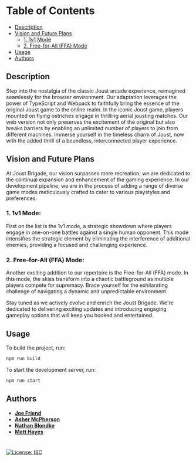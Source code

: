 # Table of Contents
- [Description](#description)
- [Vision and Future Plans](#vision-and-future-plans)
  - [1. 1v1 Mode](#1-1v1-mode)
  - [2. Free-for-All (FFA) Mode](#2-free-for-all-ffa-mode)
- [Usage](#usage)
- [Authors](#authors)


## Description

Step into the nostalgia of the classic Joust arcade experience, reimagined seamlessly for the browser environment. Our adaptation leverages the power of TypeScript and Webpack to faithfully bring the essence of the original Joust game to the online realm. In the iconic Joust game, players mounted on flying ostriches engage in thrilling aerial jousting matches. Our web version not only preserves the excitement of the original but also breaks barriers by enabling an unlimited number of players to join from different machines. Immerse yourself in the timeless charm of Joust, now with the added thrill of a boundless, interconnected player experience.

## Vision and Future Plans

At Joust Brigade, our vision surpasses mere recreation; we are dedicated to the continual expansion and enhancement of the gaming experience. In our development pipeline, we are in the process of adding a range of diverse game modes meticulously crafted to cater to various playstyles and preferences.

### 1. **1v1 Mode:**
   First on the list is the 1v1 mode, a strategic showdown where players engage in one-on-one battles against a single human opponent. This mode intensifies the strategic element by eliminating the interference of additional enemies, providing a focused and challenging experience.

### 2. **Free-for-All (FFA) Mode:**
   Another exciting addition to our repertoire is the Free-for-All (FFA) mode. In this mode, the skies transform into a chaotic battleground as multiple players compete for supremacy. Brace yourself for the exhilarating challenge of navigating a dynamic and unpredictable environment.

Stay tuned as we actively evolve and enrich the Joust Brigade. We're dedicated to delivering exciting updates and introducing engaging gameplay options that will keep you hooked and entertained.

## Usage

To build the project, run:

```bash
npm run build
```

To start the development server, run:

```bash
npm run start
```

## Authors

- [**Joe Friend**](
    https://github.com/MedievalApple
)
- [**Asher McPherson**](
    https://github.com/3xjn
)
- [**Nathan Blondke**](
    https://github.com/NateDCoder
)
- [**Matt Hayes**](
    https://github.com/Irishslappy11
)

#

[![License: ISC](https://img.shields.io/badge/License-ISC-blue.svg)](https://opensource.org/licenses/ISC)
